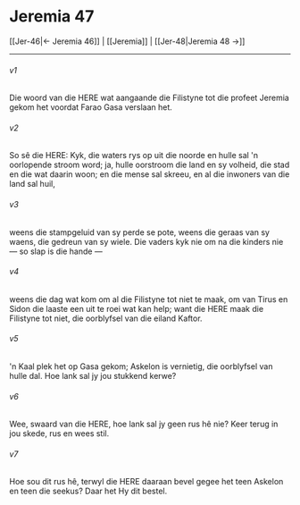 # Jeremia 47

[[Jer-46|← Jeremia 46]] | [[Jeremia]] | [[Jer-48|Jeremia 48 →]]
***

###### v1
Die woord van die HERE wat aangaande die Filistyne tot die profeet Jeremia gekom het voordat Farao Gasa verslaan het. 
###### v2
So sê die HERE: Kyk, die waters rys op uit die noorde en hulle sal 'n oorlopende stroom word; ja, hulle oorstroom die land en sy volheid, die stad en die wat daarin woon; en die mense sal skreeu, en al die inwoners van die land sal huil, 
###### v3
weens die stampgeluid van sy perde se pote, weens die geraas van sy waens, die gedreun van sy wiele. Die vaders kyk nie om na die kinders nie — so slap is die hande — 
###### v4
weens die dag wat kom om al die Filistyne tot niet te maak, om van Tirus en Sidon die laaste een uit te roei wat kan help; want die HERE maak die Filistyne tot niet, die oorblyfsel van die eiland Kaftor. 
###### v5
'n Kaal plek het op Gasa gekom; Askelon is vernietig, die oorblyfsel van hulle dal. Hoe lank sal jy jou stukkend kerwe? 
###### v6
Wee, swaard van die HERE, hoe lank sal jy geen rus hê nie? Keer terug in jou skede, rus en wees stil. 
###### v7
Hoe sou dit rus hê, terwyl die HERE daaraan bevel gegee het teen Askelon en teen die seekus? Daar het Hy dit bestel. 
